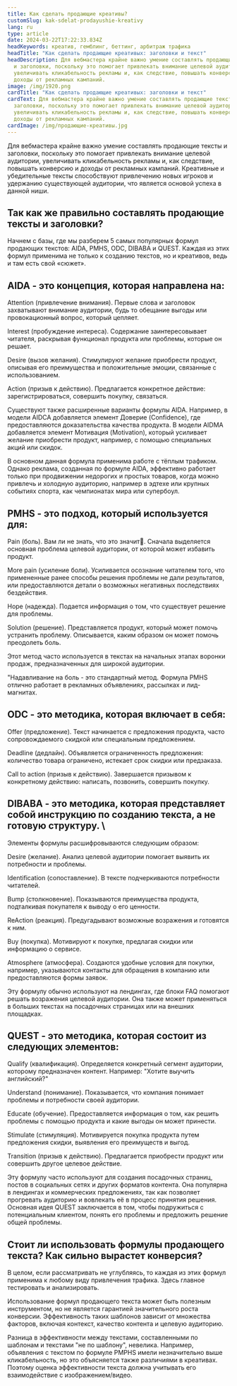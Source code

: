 ```yaml
---
title: Как сделать продающие креативы?
customSlug: kak-sdelat-prodayushie-kreativy
lang: ru
type: article
date: 2024-03-22T17:22:33.834Z
headKeywords: креатив, гемблинг, беттинг, арбитраж трафика
headTitle: "Как сделать продающие креативыx: заголовки и текст"
headDescription: Для вебмастера крайне важно умение составлять продающие тексты
  и заголовки, поскольку это помогает привлекать внимание целевой аудитории,
  увеличивать кликабельность рекламы и, как следствие, повышать конверсию и
  доходы от рекламных кампаний.
image: /img/1920.png
cardTitle: "Как сделать продающие креативыx: заголовки и текст"
cardText: Для вебмастера крайне важно умение составлять продающие тексты и
  заголовки, поскольку это помогает привлекать внимание целевой аудитории,
  увеличивать кликабельность рекламы и, как следствие, повышать конверсию и
  доходы от рекламных кампаний.
cardImage: /img/продающие-креативы.jpg
---
```

Для вебмастера крайне важно умение составлять продающие тексты и заголовки, поскольку это помогает привлекать внимание целевой аудитории, увеличивать кликабельность рекламы и, как следствие, повышать конверсию и доходы от рекламных кампаний. Креативные и убедительные тексты способствуют привлечению новых игроков и удержанию существующей аудитории, что является основой успеха в данной ниши. 

## Так как же правильно составлять продающие тексты и заголовки? 

Начнем с базы, где мы разберем 5 самых популярных формул продающих текстов: AIDA, PMHS, ODC, DIBABA и QUEST. Каждая из этих формул применима не только к созданию текстов, но и креативов, ведь и там есть свой «сюжет».

## AIDA - это концепция, которая направлена на:

Attention (привлечение внимания). Первые слова и заголовок захватывают внимание аудитории, будь то обещание выгоды или провокационный вопрос, который цепляет.

Interest (пробуждение интереса). Содержание заинтересовывает читателя, раскрывая функционал продукта или проблемы, которые он решает.

Desire (вызов желания). Стимулируют желание приобрести продукт, описывая его преимущества и положительные эмоции, связанные с использованием.

Action (призыв к действию). Предлагается конкретное действие: зарегистрироваться, совершить покупку, связаться.

Существуют также расширенные варианты формулы AIDA. Например, в модели AIDCA добавляется элемент Доверие (Confidence), где предоставляются доказательства качества продукта. В модели AIDMA добавляется элемент Мотивация (Motivation), который усиливает желание приобрести продукт, например, с помощью специальных акций или скидок.

В основном данная формула применима работе с тёплым трафиком. Однако реклама, созданная по формуле AIDA, эффективно работает только при продвижении недорогих и простых товаров, когда можно привлечь и холодную аудиторию, например в эдтехе или крупных событиях спорта, как чемпионатах мира или супербоул.

## PMHS - это подход, который используется для:

Pain (боль). Вам ли не знать, что это значит🥲. Сначала выделяется основная проблема целевой аудитории, от которой может избавить продукт.

More pain (усиление боли). Усиливается осознание читателем того, что примененные ранее способы решения проблемы не дали результатов, или предоставляются детали о возможных негативных последствиях бездействия.

Hope (надежда). Подается информация о том, что существует решение для проблемы.

Solution (решение). Представляется продукт, который может помочь устранить проблему. Описывается, каким образом он может помочь преодолеть боль.

Этот метод часто используется в текстах на начальных этапах воронки продаж, предназначенных для широкой аудитории.

"Надавливание на боль - это стандартный метод. Формула PMHS отлично работает в рекламных объявлениях, рассылках и лид-магнитах.

## ODC - это методика, которая включает в себя:

Offer (предложение). Текст начинается с предложения продукта, часто сопровождаемого скидкой или специальным предложением.

Deadline (дедлайн). Объявляется ограниченность предложения: количество товара ограничено, истекает срок скидки или предзаказа.

Call to action (призыв к действию). Завершается призывом к конкретному действию: написать, позвонить, совершить покупку.

## DIBABA - это методика, которая представляет собой инструкцию по созданию текста, а не готовую структуру. \
Элементы формулы расшифровываются следующим образом:

Desire (желание). Анализ целевой аудитории помогает выявить их потребности и проблемы.

Identification (сопоставление). В тексте подчеркиваются потребности читателей.

Bump (столкновение). Показываются преимущества продукта, подталкивая покупателя к выводу о его ценности.

ReAction (реакция). Предугадывают возможные возражения и готовятся к ним.

Buy (покупка). Мотивируют к покупке, предлагая скидки или информацию о сервисе.

Atmosphere (атмосфера). Создаются удобные условия для покупки, например, указываются контакты для обращения в компанию или предоставляются формы заявок.

Эту формулу обычно используют на лендингах, где блоки FAQ помогают решать возражения целевой аудитории. Она также может применяться в больших текстах на посадочных страницах или на внешних площадках. 

## QUEST - это методика, которая состоит из следующих элементов:

Qualify (квалификация). Определяется конкретный сегмент аудитории, которому предназначен контент. Например: "Хотите выучить английский?"

Understand (понимание). Показывается, что компания понимает проблемы и потребности своей аудитории.

Educate (обучение). Предоставляется информация о том, как решить проблемы с помощью продукта и какие выгоды он может принести.

Stimulate (стимуляция). Мотивируется покупка продукта путем предложения скидки, выявления его преимуществ и выгод.

Transition (призыв к действию). Предлагается приобрести продукт или совершить другое целевое действие.

Эту формулу часто используют для создания посадочных страниц, постов в социальных сетях и других форматов контента. Она популярна в лендингах и коммерческих предложениях, так как позволяет прогревать аудиторию и вовлекать её в процесс принятия решения. Основная идея QUEST заключается в том, чтобы подружиться с потенциальным клиентом, понять его проблемы и предложить решение общей проблемы.

## Стоит ли использовать формулы продающего текста? Как сильно вырастет конверсия?

В целом, если рассматривать не углубляясь, то каждая из этих формул применима к любому виду привлечения трафика. Здесь главное тестировать и анализировать.

Использование формул продающего текста может быть полезным инструментом, но не является гарантией значительного роста конверсии. Эффективность таких шаблонов зависит от множества факторов, включая контекст, качество контента и целевую аудиторию.

Разница в эффективности между текстами, составленными по шаблонам и текстами "не по шаблону", невелика. Например, объявления с текстом по формуле PMPHS имели незначительно выше кликабельность, но это объясняется также различиями в креативах. Поэтому оценка эффективности текста должна учитывать его взаимодействие с изображением/видео.